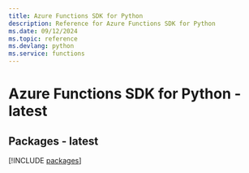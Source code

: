```yaml
---
title: Azure Functions SDK for Python
description: Reference for Azure Functions SDK for Python
ms.date: 09/12/2024
ms.topic: reference
ms.devlang: python
ms.service: functions
---
```

# Azure Functions SDK for Python - latest
## Packages - latest
[!INCLUDE [packages](functions-index.md)]